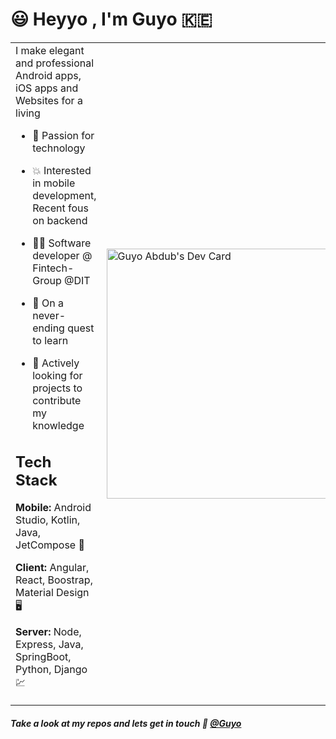 
# :smiley: Heyyo , I'm Guyo :kenya:

<table border="0" style="border-style: dashed">
 <tbody>
 
  <tr>
    <td border-style="dashed">I make elegant and professional Android apps, iOS apps and Websites for a living

- :rocket: Passion for technology

- :boom: Interested in mobile development, Recent fous on backend

- :superhero_man: Software developer @ Fintech-Group @DIT

- :eagle: On a never-ending quest to learn

- :satellite: Actively looking for projects to contribute my knowledge


## Tech Stack

**Mobile:** Android Studio, Kotlin, Java, JetCompose  :iphone:

**Client:** Angular, React, Boostrap, Material Design :desktop_computer:

**Server:** Node, Express, Java, SpringBoot, Python, Django :chart:
</td>
    <td>
     <a href="https://app.daily.dev/guyesa"><img src="https://api.daily.dev/devcards/a98ee2c0471f4fb484b70c80d741083a.png?r=ith" width="400" alt="Guyo Abdub's Dev Card"/></a>
</td>
 </tr>
  </tbody>
</table>


  
  
 #####                         Take a look at my repos and lets get in touch :e-mail: [@Guyo](https://www.linkedin.com/in/guyo-abdub/)


